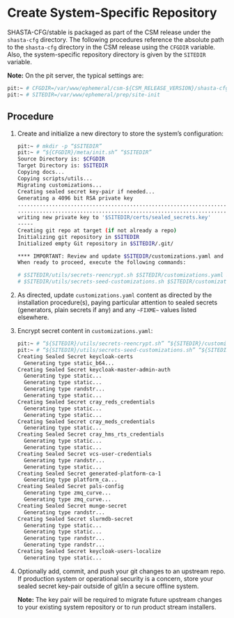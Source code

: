 # Create System-Specific Repository

SHASTA-CFG/stable is packaged as part of the CSM release under the `shasta-cfg`
directory. The following procedures reference the absolute path to the
`shasta-cfg` directory in the CSM release using the `CFGDIR` variable. Also,
the system-specific repository directory is given by the `SITEDIR` variable.

**Note:** On the pit server, the typical settings are:

```bash
pit:~ # CFGDIR=/var/www/ephemeral/csm-${CSM_RELEASE_VERSION}/shasta-cfg
pit:~ # SITEDIR=/var/www/ephemeral/prep/site-init
```

## Procedure


1.  Create and initialize a new directory to store the system’s configuration:

    ```bash
    pit:~ # mkdir -p “$SITEDIR”
    pit:~ # “${CFGDIR}/meta/init.sh” “$SITEDIR”
    Source Directory is: $CFGDIR
    Target Directory is: $SITEDIR
    Copying docs...
    Copying scripts/utils...
    Migrating customizations...
    Creating sealed secret key-pair if needed...
    Generating a 4096 bit RSA private key
    ....................................................................++
    ....................................................................................................++
    writing new private key to '$SITEDIR/certs/sealed_secrets.key'
    -----
    Creating git repo at target (if not already a repo)
    Initializing git repository in $SITEDIR
    Initialized empty Git repository in $SITEDIR/.git/

    **** IMPORTANT: Review and update $SITEDIR/customizations.yaml and introduce custom edits (if applicable). ****
    When ready to proceed, execute the following commands:

    # $SITEDIR/utils/secrets-reencrypt.sh $SITEDIR/customizations.yaml $SITEDIR/certs/sealed_secrets.key $SITEDIR/certs/sealed_secrets.crt
    # $SITEDIR/utils/secrets-seed-customizations.sh $SITEDIR/customizations.yaml
    ```

2.  As directed, update `customizations.yaml` content as directed by the
    installation procedure(s), paying particular attention to sealed secrets
    (generators, plain secrets if any) and any `~FIXME~` values listed
    elsewhere.

3.  Encrypt secret content in `customizations.yaml`:

    ```bash
    pit:~ # “${SITEDIR}/utils/secrets-reencrypt.sh” “${SITEDIR}/customizations.yaml” “${SITEDIR}/certs/sealed_secrets.key” “${SITEDIR}/certs/sealed_secrets.crt”
    pit:~ # “${SITEDIR}/utils/secrets-seed-customizations.sh” “${SITEDIR}/customizations.yaml”
    Creating Sealed Secret keycloak-certs
      Generating type static_b64...
    Creating Sealed Secret keycloak-master-admin-auth
      Generating type static...
      Generating type static...
      Generating type randstr...
      Generating type static...
    Creating Sealed Secret cray_reds_credentials
      Generating type static...
      Generating type static...
    Creating Sealed Secret cray_meds_credentials
      Generating type static...
    Creating Sealed Secret cray_hms_rts_credentials
      Generating type static...
      Generating type static...
    Creating Sealed Secret vcs-user-credentials
      Generating type randstr...
      Generating type static...
    Creating Sealed Secret generated-platform-ca-1
      Generating type platform_ca...
    Creating Sealed Secret pals-config
      Generating type zmq_curve...
      Generating type zmq_curve...
    Creating Sealed Secret munge-secret
      Generating type randstr...
    Creating Sealed Secret slurmdb-secret
      Generating type static...
      Generating type static...
      Generating type randstr...
      Generating type randstr...
    Creating Sealed Secret keycloak-users-localize
      Generating type static...
    ```

4.  Optionally add, commit, and push your git changes to an upstream repo. If
    production system or operational security is a concern, store your sealed
    secret key-pair outside of git/in a secure offline system.

    **Note:** The key pair will be required to migrate future upstream changes
    to your existing system repository or to run product stream installers.
